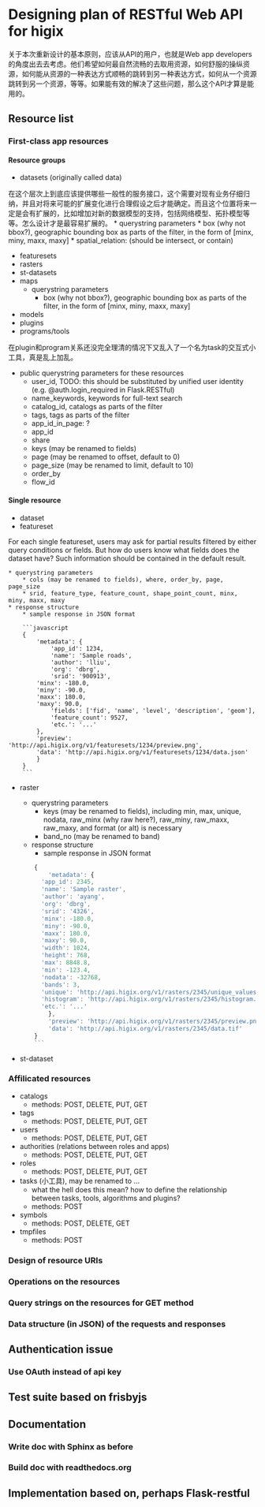 # Designing plan of RESTful Web API for higix

关于本次重新设计的基本原则，应该从API的用户，也就是Web app developers的角度出去去考虑。他们希望如何最自然流畅的去取用资源，如何舒服的操纵资源，如何能从资源的一种表达方式顺畅的跳转到另一种表达方式，如何从一个资源跳转到另一个资源，等等。如果能有效的解决了这些问题，那么这个API才算是能用的。

## Resource list

### First-class app resources 

#### Resource groups

* datasets (originally called data)

在这个层次上到底应该提供哪些一般性的服务接口，这个需要对现有业务仔细归纳，并且对将来可能的扩展变化进行合理假设之后才能确定。而且这个位置将来一定是会有扩展的，比如增加对新的数据模型的支持，包括网络模型、拓扑模型等等。怎么设计才是最容易扩展的。
	* querystring parameters
		* box (why not bbox?), geographic bounding box as parts of the filter, in the form of [minx, miny, maxx, maxy]
		* spatial_relation: (should be intersect, or contain)
* featuresets
* rasters
* st-datasets
* maps
	* querystring parameters
		* box (why not bbox?), geographic bounding box as parts of the filter, in the form of [minx, miny, maxx, maxy]
* models
* plugins
* programs/tools

在plugin和program关系还没完全理清的情况下又乱入了一个名为task的交互式小工具，真是乱上加乱。
* public querystring parameters for these resources
	* user_id, TODO: this should be substituted by unified user identity (e.g. @auth.login_required in Flask.RESTful)
	* name_keywords, keywords for full-text search
	* catalog_id, catalogs as parts of the filter
	* tags, tags as parts of the filter
	* app_id_in_page: ?
	* app_id
	* share
	* keys (may be renamed to fields)
	* page (may be renamed to offset, default to 0)
	* page_size (may be renamed to limit, default to 10)
	* order_by
	* flow_id
	
#### Single resource
* dataset
* featureset

For each single featureset, users may ask for partial results filtered by either query conditions or fields. But how do users know what fields does the dataset have? Such information should be contained in the default result.

    * querystring parameters
        * cols (may be renamed to fields), where, order_by, page, page_size
		* srid, feature_type, feature_count, shape_point_count, minx, miny, maxx, maxy
	* response structure
		* sample response in JSON format

		```javascript
		{
		    'metadata': {
		        'app_id': 1234,
		        'name': 'Sample roads',
		        'author': 'lliu',
		        'org': 'dbrg',
		        'srid': '900913',
            'minx': -180.0,
            'miny': -90.0,
            'maxx': 180.0,
            'maxy': 90.0,
		        'fields': ['fid', 'name', 'level', 'description', 'geom'],
		        'feature_count': 9527,
		        'etc.': '...'
		    },
		    'preview': 'http://api.higix.org/v1/featuresets/1234/preview.png',
		    'data': 'http://api.higix.org/v1/featuresets/1234/data.json'
		    }
		}
		```

* raster
	* querystring parameters
		* keys (may be renamed to fields), including min, max, unique, nodata, raw_minx (why raw here?), raw_miny, raw_maxx, raw_maxy, and format (or alt) is necessary
		* band_no (may be renamed to band)
	* response structure
		* sample response in JSON format
		
    ```javascript
		{
			'metadata': {
          'app_id': 2345,
          'name': 'Sample raster',
          'author': 'ayang',
          'org': 'dbrg',
          'srid': '4326',
          'minx': -180.0,
          'miny': -90.0,
          'maxx': 180.0,
          'maxy': 90.0,
          'width': 1024,
          'height': 768,
          'max': 8848.8,
          'min': -123.4,
          'nodata': -32768,
          'bands': 3,
          'unique': 'http://api.higix.org/v1/rasters/2345/unique_values.json',          
          'histogram': 'http://api.higix.org/v1/rasters/2345/histogram.json'
          'etc.': '...'
			},
			'preview': 'http://api.higix.org/v1/rasters/2345/preview.png',
			'data': 'http://api.higix.org/v1/rasters/2345/data.tif'			
		}
		```		
 
* st-dataset


### Affilicated resources

* catalogs
	* methods: POST, DELETE, PUT, GET
* tags
	* methods: POST, DELETE, PUT, GET
* users
	* methods: POST, DELETE, PUT, GET
* authorities (relations between roles and apps)
	* methods: POST, DELETE, PUT, GET
* roles
	* methods: POST, DELETE, PUT, GET
* tasks (小工具), may be renamed to ...
	* what the hell does this mean? how to define the relationship between tasks, tools, algorithms and plugins?
	* methods: POST
* symbols
	* methods: POST, DELETE, GET
* tmpfiles
	* methods: POST


### Design of resource URIs

### Operations on the resources

### Query strings on the resources for GET method

### Data structure (in JSON) of the requests and responses

## Authentication issue

### Use OAuth instead of api key

## Test suite based on frisbyjs

## Documentation

### Write doc with Sphinx as before

### Build doc with readthedocs.org

## Implementation based on, perhaps Flask-restful
